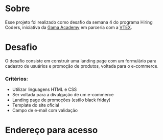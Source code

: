 # Sobre

Esse projeto foi realizado como desafio da semana 4 do programa Hiring Coders, iniciativa da [Gama Academy](https://www.gama.academy/) em parceria com a [VTEX](https://vtex.com/br-pt/).


# Desafio

O desafio consiste em construir uma landing page com um formulário para cadastro de usuários e promoção de produtos, voltada para o e-commerce.

### Critérios:
 * Utilizar linguagens HTML e CSS
 * Ser voltada para a divulgação de um e-commerce
 * Landing page de promoções (estilo black friday)
 * Template do site oficial
 * Campo de e-mail com validação

 # Endereço para acesso